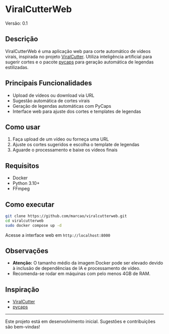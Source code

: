 # ViralCutterWeb

Versão: 0.1

## Descrição
ViralCutterWeb é uma aplicação web para corte automático de vídeos virais, inspirada no projeto [ViralCutter](https://github.com/RafaelGodoyEbert/ViralCutter). Utiliza inteligência artificial para sugerir cortes e o pacote [pycaps](https://github.com/francozanardi/pycaps) para geração automática de legendas estilizadas.

## Principais Funcionalidades
- Upload de vídeos ou download via URL
- Sugestão automática de cortes virais
- Geração de legendas automáticas com PyCaps
- Interface web para ajuste dos cortes e templates de legendas

## Como usar
1. Faça upload de um vídeo ou forneça uma URL
2. Ajuste os cortes sugeridos e escolha o template de legendas
3. Aguarde o processamento e baixe os vídeos finais

## Requisitos
- Docker
- Python 3.10+
- FFmpeg

## Como executar
```bash
git clone https://github.com/marcao/viralcutterweb.git
cd viralcutterweb
sudo docker compose up -d
```
Acesse a interface web em `http://localhost:8000`

## Observações
- **Atenção:** O tamanho médio da imagem Docker pode ser elevado devido à inclusão de dependências de IA e processamento de vídeo.
- Recomenda-se rodar em máquinas com pelo menos 4GB de RAM.

## Inspiração
- [ViralCutter](https://github.com/RafaelGodoyEbert/ViralCutter)
- [pycaps](https://github.com/francozanardi/pycaps)

---
Este projeto está em desenvolvimento inicial. Sugestões e contribuições são bem-vindas!
